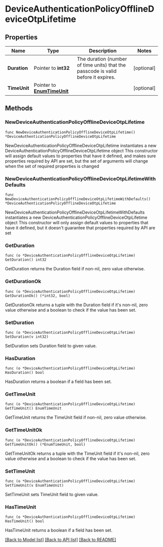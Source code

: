 # DeviceAuthenticationPolicyOfflineDeviceOtpLifetime

## Properties

Name | Type | Description | Notes
------------ | ------------- | ------------- | -------------
**Duration** | Pointer to **int32** | The duration (number of time units) that the passcode is valid before it expires. | [optional] 
**TimeUnit** | Pointer to [**EnumTimeUnit**](EnumTimeUnit.md) |  | [optional] 

## Methods

### NewDeviceAuthenticationPolicyOfflineDeviceOtpLifetime

`func NewDeviceAuthenticationPolicyOfflineDeviceOtpLifetime() *DeviceAuthenticationPolicyOfflineDeviceOtpLifetime`

NewDeviceAuthenticationPolicyOfflineDeviceOtpLifetime instantiates a new DeviceAuthenticationPolicyOfflineDeviceOtpLifetime object
This constructor will assign default values to properties that have it defined,
and makes sure properties required by API are set, but the set of arguments
will change when the set of required properties is changed

### NewDeviceAuthenticationPolicyOfflineDeviceOtpLifetimeWithDefaults

`func NewDeviceAuthenticationPolicyOfflineDeviceOtpLifetimeWithDefaults() *DeviceAuthenticationPolicyOfflineDeviceOtpLifetime`

NewDeviceAuthenticationPolicyOfflineDeviceOtpLifetimeWithDefaults instantiates a new DeviceAuthenticationPolicyOfflineDeviceOtpLifetime object
This constructor will only assign default values to properties that have it defined,
but it doesn't guarantee that properties required by API are set

### GetDuration

`func (o *DeviceAuthenticationPolicyOfflineDeviceOtpLifetime) GetDuration() int32`

GetDuration returns the Duration field if non-nil, zero value otherwise.

### GetDurationOk

`func (o *DeviceAuthenticationPolicyOfflineDeviceOtpLifetime) GetDurationOk() (*int32, bool)`

GetDurationOk returns a tuple with the Duration field if it's non-nil, zero value otherwise
and a boolean to check if the value has been set.

### SetDuration

`func (o *DeviceAuthenticationPolicyOfflineDeviceOtpLifetime) SetDuration(v int32)`

SetDuration sets Duration field to given value.

### HasDuration

`func (o *DeviceAuthenticationPolicyOfflineDeviceOtpLifetime) HasDuration() bool`

HasDuration returns a boolean if a field has been set.

### GetTimeUnit

`func (o *DeviceAuthenticationPolicyOfflineDeviceOtpLifetime) GetTimeUnit() EnumTimeUnit`

GetTimeUnit returns the TimeUnit field if non-nil, zero value otherwise.

### GetTimeUnitOk

`func (o *DeviceAuthenticationPolicyOfflineDeviceOtpLifetime) GetTimeUnitOk() (*EnumTimeUnit, bool)`

GetTimeUnitOk returns a tuple with the TimeUnit field if it's non-nil, zero value otherwise
and a boolean to check if the value has been set.

### SetTimeUnit

`func (o *DeviceAuthenticationPolicyOfflineDeviceOtpLifetime) SetTimeUnit(v EnumTimeUnit)`

SetTimeUnit sets TimeUnit field to given value.

### HasTimeUnit

`func (o *DeviceAuthenticationPolicyOfflineDeviceOtpLifetime) HasTimeUnit() bool`

HasTimeUnit returns a boolean if a field has been set.


[[Back to Model list]](../README.md#documentation-for-models) [[Back to API list]](../README.md#documentation-for-api-endpoints) [[Back to README]](../README.md)


